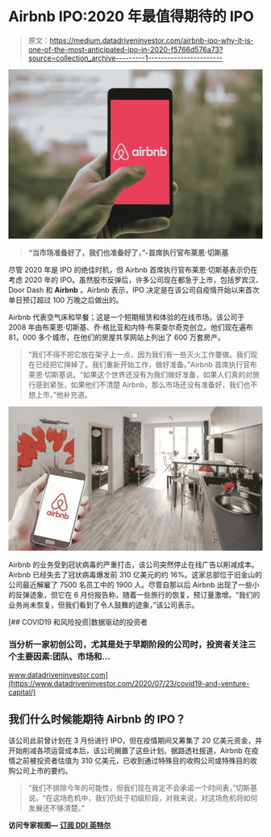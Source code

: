 # Airbnb IPO:2020 年最值得期待的 IPO

> 原文：<https://medium.datadriveninvestor.com/airbnb-ipo-why-it-is-one-of-the-most-anticipated-ipo-in-2020-f5766d576a73?source=collection_archive---------1----------------------->

![](img/b511280e61c4799aec51d505a14c67f0.png)

> **“当市场准备好了，我们也准备好了，”-首席执行官布莱恩·切斯基**

尽管 2020 年是 IPO 的绝佳时机，但 Airbnb 首席执行官布莱恩·切斯基表示仍在考虑 2020 年的 IPO。虽然股市反弹后，许多公司现在都急于上市，包括罗宾汉、Door Dash 和 **Airbnb** 。Airbnb 表示，IPO 决定是在该公司自疫情开始以来首次单日预订超过 100 万晚之后做出的。

Airbnb 代表空气床和早餐；这是一个短期租赁和体验的在线市场。该公司于 2008 年由布莱恩·切斯基、乔·格比亚和内特·布莱查尔奇克创立。他们现在遍布 81，000 多个城市，在他们的房屋共享网站上列出了 600 万套房产。

> “我们不得不把它放在架子上一点，因为我们有一些灭火工作要做。我们现在已经把它掸掉了。我们重新开始工作，做好准备。”Airbnb 首席执行官布莱恩·切斯基说。“如果这个世界还没有为我们做好准备，如果人们真的对旅行感到紧张，如果他们不清楚 Airbnb，那么市场还没有准备好，我们也不想上市，”他补充道。

![](img/1c0d634b8ddb407db92ca4d6aa400615.png)

Airbnb 的业务受到冠状病毒的严重打击，该公司突然停止在线广告以削减成本。Airbnb 已经失去了冠状病毒爆发前 310 亿美元的约 16%。这家总部位于旧金山的公司最近解雇了 7500 名员工中的 1900 人。尽管自那以后 Airbnb 出现了一些小的反弹迹象，但它在 6 月份报告称，随着一些旅行的恢复，预订量激增。“我们的业务尚未恢复，但我们看到了令人鼓舞的迹象，”该公司表示。

[](https://www.datadriveninvestor.com/2020/07/23/covid19-and-venture-capital/) [## COVID19 和风险投资|数据驱动的投资者

### 当分析一家初创公司，尤其是处于早期阶段的公司时，投资者关注三个主要因素:团队、市场和…

www.datadriveninvestor.com](https://www.datadriveninvestor.com/2020/07/23/covid19-and-venture-capital/) 

## 我们什么时候能期待 Airbnb 的 IPO？

该公司此前曾计划在 3 月份进行 IPO，但在疫情期间又筹集了 20 亿美元资金，并开始削减各项运营成本后，该公司搁置了这些计划。据路透社报道，Airbnb 在疫情之前被投资者估值为 310 亿美元，已收到通过特殊目的收购公司或特殊目的收购公司上市的要约。

> “我们不排除今年的可能性，但我们现在肯定不会承诺一个时间表，”切斯基说。“在这场危机中，我们仍处于初级阶段，对我来说，对这场危机将如何发展还不够清楚。”

**访问专家视图—** [**订阅 DDI 英特尔**](https://datadriveninvestor.com/ddi-intel)